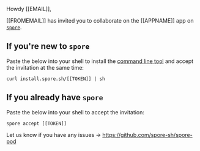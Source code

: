 Howdy [[EMAIL]],

[[FROMEMAIL]] has invited you to collaborate on the [[APPNAME]] app on [`spore`](http://spore.sh).

If you're new to `spore`
------------------------

Paste the below into your shell to install the [command line tool](http://spore.sh) and accept the invitation at the same time:

```
curl install.spore.sh/[[TOKEN]] | sh
```

If you already have `spore`
---------------------------

Paste the below into your shell to accept the invitation:

```
spore accept [[TOKEN]]
```

Let us know if you have any issues -> https://github.com/spore-sh/spore-pod
